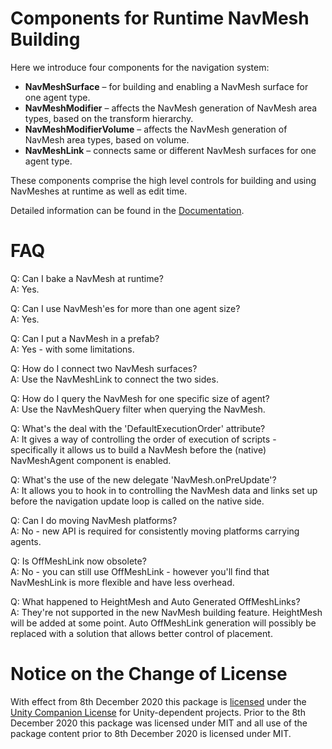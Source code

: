 # Components for Runtime NavMesh Building

Here we introduce four components for the navigation system:

* __NavMeshSurface__ – for building and enabling a NavMesh surface for one agent type.
* __NavMeshModifier__ – affects the NavMesh generation of NavMesh area types, based on the transform hierarchy.
* __NavMeshModifierVolume__ – affects the NavMesh generation of NavMesh area types, based on volume.
* __NavMeshLink__ – connects same or different NavMesh surfaces for one agent type.

These components comprise the high level controls for building and using NavMeshes at runtime as well as edit time.

Detailed information can be found in the [Documentation](Documentation~).

# FAQ

Q: Can I bake a NavMesh at runtime?  
A: Yes.

Q: Can I use NavMesh'es for more than one agent size?  
A: Yes.

Q: Can I put a NavMesh in a prefab?  
A: Yes - with some limitations.

Q: How do I connect two NavMesh surfaces?  
A: Use the NavMeshLink to connect the two sides.

Q: How do I query the NavMesh for one specific size of agent?  
A: Use the NavMeshQuery filter when querying the NavMesh.

Q: What's the deal with the 'DefaultExecutionOrder' attribute?  
A: It gives a way of controlling the order of execution of scripts - specifically it allows us to build a NavMesh before the
(native) NavMeshAgent component is enabled.

Q: What's the use of the new delegate 'NavMesh.onPreUpdate'?  
A: It allows you to hook in to controlling the NavMesh data and links set up before the navigation update loop is called on the native side.

Q: Can I do moving NavMesh platforms?  
A: No - new API is required for consistently moving platforms carrying agents.

Q: Is OffMeshLink now obsolete?  
A: No - you can still use OffMeshLink - however you'll find that NavMeshLink is more flexible and have less overhead.

Q: What happened to HeightMesh and Auto Generated OffMeshLinks?  
A: They're not supported in the new NavMesh building feature. HeightMesh will be added at some point. Auto OffMeshLink generation will possibly be replaced with a solution that allows better control of placement.

# Notice on the Change of License

With effect from 8th December 2020 this package is [licensed](LICENSE.md) under the [Unity Companion License](https://unity3d.com/legal/licenses/unity_companion_license) for Unity-dependent projects. Prior to the 8th December 2020 this package was licensed under MIT and all use of the package content prior to 8th December 2020 is licensed under MIT.
